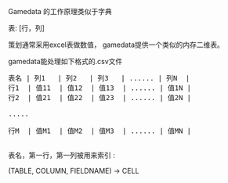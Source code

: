 Gamedata 的工作原理类似于字典

表: [行，列]

策划通常采用excel表做数值， gamedata提供一个类似的内存二维表。

gamedata能处理如下格式的.csv文件

<pre>
表名 | 列1   | 列2   | 列3   | ...... | 列N  |         
行1  | 值11  | 值12  | 值13  | ...... | 值1N |     
行2  | 值21  | 值22  | 值23  | ...... | 值2N |    
     
.....     

行M  | 值M1  | 值M2  | 值M3  | ...... | 值MN |         
 
</pre>
表名，第一行，第一列被用来索引 :      

(TABLE, COLUMN, FIELDNAME) -> CELL       
